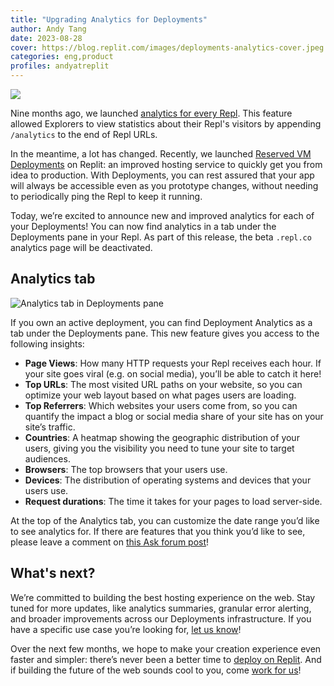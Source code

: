 ```yaml
---
title: "Upgrading Analytics for Deployments"
author: Andy Tang
date: 2023-08-28
cover: https://blog.replit.com/images/deployments-analytics-cover.jpeg
categories: eng,product
profiles: andyatreplit
---
```


![](https://blog.replit.com/images/deployments-analytics-cover.jpeg)

Nine months ago, we launched [analytics for every Repl](https://blog.replit.com/repl-analytics). This feature allowed Explorers to view statistics about their Repl's visitors by appending `/analytics` to the end of Repl URLs.

In the meantime, a lot has changed. Recently, we launched [Reserved VM Deployments](https://blog.replit.com/deployments-launch) on Replit: an improved hosting service to quickly get you from idea to production. With Deployments, you can rest assured that your app will always be accessible even as you prototype changes, without needing to periodically ping the Repl to keep it running.

Today, we’re excited to announce new and improved analytics for each of your Deployments! You can now find analytics in a tab under the Deployments pane in your Repl. As part of this release, the beta `.repl.co` analytics page will be deactivated.

## Analytics tab

![Analytics tab in Deployments pane](https://blog.replit.com/images/deployments-analytics.png)

If you own an active deployment, you can find Deployment Analytics as a tab under the Deployments pane. This new feature gives you access to the following insights:

* **Page Views**: How many HTTP requests your Repl receives each hour. If your site goes viral (e.g. on social media), you’ll be able to catch it here!
* **Top URLs**: The most visited URL paths on your website, so you can optimize your web layout based on what pages users are loading.
* **Top Referrers**: Which websites your users come from, so you can quantify the impact a blog or social media share of your site has on your site’s traffic.
* **Countries**: A heatmap showing the geographic distribution of your users, giving you the visibility you need to tune your site to target audiences.
* **Browsers**: The top browsers that your users use.
* **Devices**: The distribution of operating systems and devices that your users use.
* **Request durations**: The time it takes for your pages to load server-side.

At the top of the Analytics tab, you can customize the date range you’d like to see analytics for. If there are features that you think you’d like to see, please leave a comment on [this Ask forum post](https://ask.replit.com/t/upgrading-analytics-for-deployments/58659)!

## What's next?

We’re committed to building the best hosting experience on the web. Stay tuned for more updates, like analytics summaries, granular error alerting, and broader improvements across our Deployments infrastructure. If you have a specific use case you’re looking for, [let us know](https://ask.replit.com/t/upgrading-analytics-for-deployments/58659)!

Over the next few months, we hope to make your creation experience even faster and simpler: there’s never been a better time to [deploy on Replit](https://replit.com/deployments). And if building the future of the web sounds cool to you, come [work for us](https://replit.com/site/careers)!





